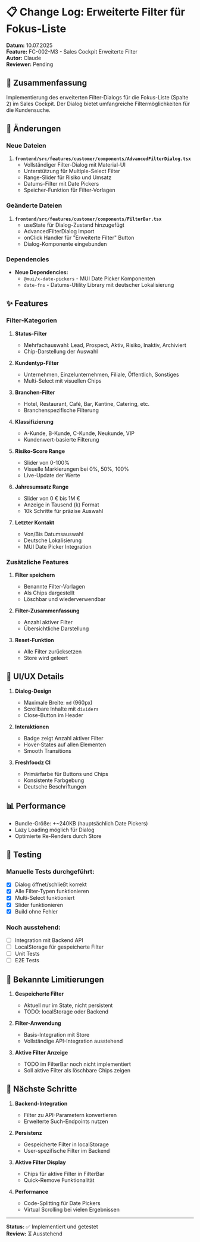 # 📋 Change Log: Erweiterte Filter für Fokus-Liste

**Datum:** 10.07.2025  
**Feature:** FC-002-M3 - Sales Cockpit Erweiterte Filter  
**Autor:** Claude  
**Reviewer:** Pending  

## 🎯 Zusammenfassung

Implementierung des erweiterten Filter-Dialogs für die Fokus-Liste (Spalte 2) im Sales Cockpit. Der Dialog bietet umfangreiche Filtermöglichkeiten für die Kundensuche.

## 🔧 Änderungen

### Neue Dateien
1. **`frontend/src/features/customer/components/AdvancedFilterDialog.tsx`**
   - Vollständiger Filter-Dialog mit Material-UI
   - Unterstützung für Multiple-Select Filter
   - Range-Slider für Risiko und Umsatz
   - Datums-Filter mit Date Pickers
   - Speicher-Funktion für Filter-Vorlagen

### Geänderte Dateien
1. **`frontend/src/features/customer/components/FilterBar.tsx`**
   - useState für Dialog-Zustand hinzugefügt
   - AdvancedFilterDialog Import
   - onClick Handler für "Erweiterte Filter" Button
   - Dialog-Komponente eingebunden

### Dependencies
- **Neue Dependencies:** 
  - `@mui/x-date-pickers` - MUI Date Picker Komponenten
  - `date-fns` - Datums-Utility Library mit deutscher Lokalisierung

## ✨ Features

### Filter-Kategorien
1. **Status-Filter**
   - Mehrfachauswahl: Lead, Prospect, Aktiv, Risiko, Inaktiv, Archiviert
   - Chip-Darstellung der Auswahl

2. **Kundentyp-Filter**
   - Unternehmen, Einzelunternehmen, Filiale, Öffentlich, Sonstiges
   - Multi-Select mit visuellen Chips

3. **Branchen-Filter**
   - Hotel, Restaurant, Café, Bar, Kantine, Catering, etc.
   - Branchenspezifische Filterung

4. **Klassifizierung**
   - A-Kunde, B-Kunde, C-Kunde, Neukunde, VIP
   - Kundenwert-basierte Filterung

5. **Risiko-Score Range**
   - Slider von 0-100%
   - Visuelle Markierungen bei 0%, 50%, 100%
   - Live-Update der Werte

6. **Jahresumsatz Range**
   - Slider von 0 € bis 1M €
   - Anzeige in Tausend (k) Format
   - 10k Schritte für präzise Auswahl

7. **Letzter Kontakt**
   - Von/Bis Datumsauswahl
   - Deutsche Lokalisierung
   - MUI Date Picker Integration

### Zusätzliche Features
1. **Filter speichern**
   - Benannte Filter-Vorlagen
   - Als Chips dargestellt
   - Löschbar und wiederverwendbar

2. **Filter-Zusammenfassung**
   - Anzahl aktiver Filter
   - Übersichtliche Darstellung

3. **Reset-Funktion**
   - Alle Filter zurücksetzen
   - Store wird geleert

## 🎨 UI/UX Details

1. **Dialog-Design**
   - Maximale Breite: `md` (960px)
   - Scrollbare Inhalte mit `dividers`
   - Close-Button im Header

2. **Interaktionen**
   - Badge zeigt Anzahl aktiver Filter
   - Hover-States auf allen Elementen
   - Smooth Transitions

3. **Freshfoodz CI**
   - Primärfarbe für Buttons und Chips
   - Konsistente Farbgebung
   - Deutsche Beschriftungen

## 📊 Performance

- Bundle-Größe: +~240KB (hauptsächlich Date Pickers)
- Lazy Loading möglich für Dialog
- Optimierte Re-Renders durch Store

## 🧪 Testing

### Manuelle Tests durchgeführt:
- [x] Dialog öffnet/schließt korrekt
- [x] Alle Filter-Typen funktionieren
- [x] Multi-Select funktioniert
- [x] Slider funktionieren
- [x] Build ohne Fehler

### Noch ausstehend:
- [ ] Integration mit Backend API
- [ ] LocalStorage für gespeicherte Filter
- [ ] Unit Tests
- [ ] E2E Tests

## 🐛 Bekannte Limitierungen

1. **Gespeicherte Filter**
   - Aktuell nur im State, nicht persistent
   - TODO: localStorage oder Backend

2. **Filter-Anwendung**
   - Basis-Integration mit Store
   - Vollständige API-Integration ausstehend

3. **Aktive Filter Anzeige**
   - TODO im FilterBar noch nicht implementiert
   - Soll aktive Filter als löschbare Chips zeigen

## 🚀 Nächste Schritte

1. **Backend-Integration**
   - Filter zu API-Parametern konvertieren
   - Erweiterte Such-Endpoints nutzen

2. **Persistenz**
   - Gespeicherte Filter in localStorage
   - User-spezifische Filter im Backend

3. **Aktive Filter Display**
   - Chips für aktive Filter in FilterBar
   - Quick-Remove Funktionalität

4. **Performance**
   - Code-Splitting für Date Pickers
   - Virtual Scrolling bei vielen Ergebnissen

---

**Status:** ✅ Implementiert und getestet  
**Review:** ⏳ Ausstehend